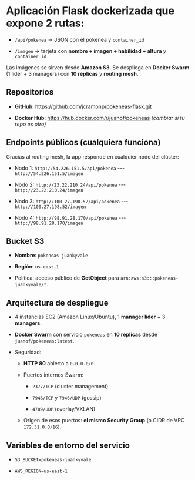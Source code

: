 # Aplicación Flask dockerizada que expone 2 rutas:

-   `/api/pokenea` → JSON con el pokenea y `container_id`

-   `/imagen` → tarjeta con **nombre + imagen + habilidad + altura** y `container_id`

Las imágenes se sirven desde **Amazon S3**. Se despliega en **Docker Swarm** (1 líder + 3 managers) con **10 réplicas** y **routing mesh**.

Repositorios
------------

-   **GitHub**: <https://github.com/jcramonp/pokeneas-flask.git>

-   **Docker Hub**: https://hub.docker.com/r/juanof/pokeneas *(cambiar si tu repo es otro)*

Endpoints públicos (cualquiera funciona)
----------------------------------------

Gracias al routing mesh, la app responde en cualquier nodo del clúster:

-   Nodo 1: `http://54.226.151.5/api/pokenea` --- `http://54.226.151.5/imagen`

-   Nodo 2: `http://23.22.210.24/api/pokenea` --- `http://23.22.210.24/imagen`

-   Nodo 3: `http://100.27.198.52/api/pokenea` --- `http://100.27.198.52/imagen`

-   Nodo 4: `http://98.91.28.170/api/pokenea` --- `http://98.91.28.170/imagen`

Bucket S3
---------

-   **Nombre**: `pokeneas-juankyvale`

-   **Región**: `us-east-1`

-   Política: acceso público de **GetObject** para `arn:aws:s3:::pokeneas-juankyvale/*`.

Arquitectura de despliegue
--------------------------

-   4 instancias EC2 (Amazon Linux/Ubuntu), 1 **manager líder** + 3 **managers**.

-   **Docker Swarm** con servicio `pokeneas` en **10 réplicas** desde `juanof/pokeneas:latest`.

-   Seguridad:

    -   **HTTP 80** abierto a `0.0.0.0/0`.

    -   Puertos internos Swarm:

        -   `2377/TCP` (cluster management)

        -   `7946/TCP` y `7946/UDP` (gossip)

        -   `4789/UDP` (overlay/VXLAN)

    -   Origen de esos puertos: **el mismo Security Group** (o CIDR de VPC `172.31.0.0/16`).

Variables de entorno del servicio
---------------------------------

-   `S3_BUCKET=pokeneas-juankyvale`

-   `AWS_REGION=us-east-1`
